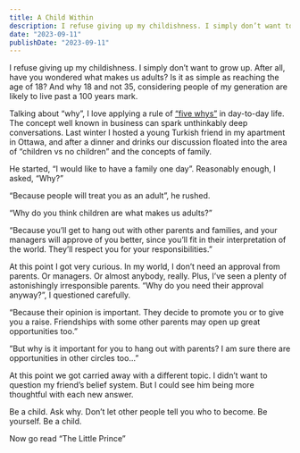 ```yaml
---
title: A Child Within
description: I refuse giving up my childishness. I simply don’t want to grow up. After all, have you wondered what makes us adults? Is it as simple as reaching the age of 18? And why 18 and not 35, considering people of my generation are likely to live past a 100 years mark.
date: "2023-09-11"
publishDate: "2023-09-11"
---
```


I refuse giving up my childishness. I simply don’t want to grow up. After all, have you wondered what makes us adults? Is it as simple as reaching the age of 18? And why 18 and not 35, considering people of my generation are likely to live past a 100 years mark.

Talking about “why”, I love applying a rule of <a href="https://en.m.wikipedia.org/wiki/Five_whys" target="_blank">“five whys”</a> in day-to-day life. The concept well known in business can spark unthinkably deep conversations. Last winter I hosted a young Turkish friend in my apartment in Ottawa, and after a dinner and drinks our discussion floated into the area of “children vs no children” and the concepts of family.

He started, “I would like to have a family one day”.
Reasonably enough, I asked, “Why?”

“Because people will treat you as an adult”, he rushed.

“Why do you think children are what makes us adults?”

“Because you’ll get to hang out with other parents and families, and your managers will approve of you better, since you’ll fit in their interpretation of the world. They’ll respect you for your responsibilities.”

At this point I got very curious. In my world, I don’t need an approval from parents. Or managers. Or almost anybody, really. Plus, I’ve seen a plenty of astonishingly irresponsible parents. “Why do you need their approval anyway?”, I questioned carefully.

“Because their opinion is important. They decide to promote you or to give you a raise. Friendships with some other parents may open up great opportunities too.”

”But why is it important for you to hang out with parents? I am sure there are opportunities in other circles too…”

At this point we got carried away with a different topic. I didn’t want to question my friend’s belief system. But I could see him being more thoughtful with each new answer.

Be a child. Ask why. Don’t let other people tell you who to become. Be yourself. Be a child.

Now go read “The Little Prince”
